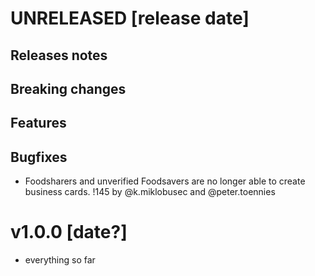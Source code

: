 # UNRELEASED [release date]

## Releases notes

## Breaking changes

## Features

## Bugfixes
- Foodsharers and unverified Foodsavers are no longer able to create business cards. !145 by @k.miklobusec and @peter.toennies

# v1.0.0 [date?]

* everything so far